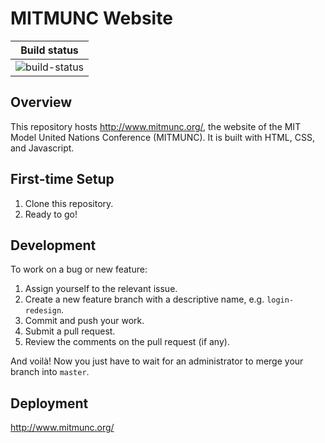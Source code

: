 # MITMUNC Website

| **Build status** |
|:----------------:|
| ![build-status](https://travis-ci.com/MITMUNC/mitmunc-website.svg?branch=master) |

## Overview
This repository hosts http://www.mitmunc.org/, the website of the MIT Model United Nations Conference (MITMUNC). It is built with HTML, CSS, and Javascript.

## First-time Setup
1. Clone this repository.
2. Ready to go!

## Development
To work on a bug or new feature:
1. Assign yourself to the relevant issue.
2. Create a new feature branch with a descriptive name, e.g. `login-redesign`.
3. Commit and push your work.
4. Submit a pull request.
5. Review the comments on the pull request (if any).

And voilà! Now you just have to wait for an administrator to merge your branch into `master`.

## Deployment
http://www.mitmunc.org/
